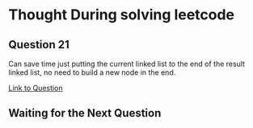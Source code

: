 # Thought During solving leetcode



## Question 21

Can save time just putting the current linked list to the end of the result linked list, no need to build a new node in the end. 

[Link to Question](https://leetcode.com/problems/merge-two-sorted-lists/submissions/887831721/)



## Waiting for the Next Question



